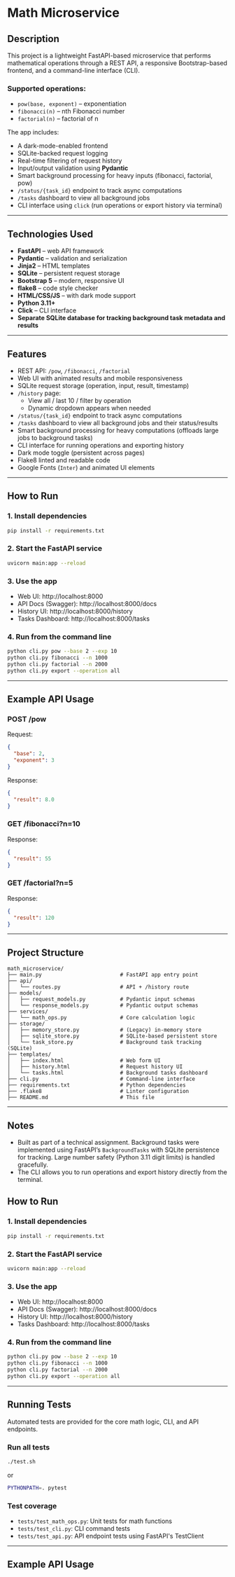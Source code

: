 # Math Microservice

## Description

This project is a lightweight FastAPI-based microservice that performs mathematical operations through a REST API, a responsive Bootstrap-based frontend, and a command-line interface (CLI).

### Supported operations:
- `pow(base, exponent)` – exponentiation
- `fibonacci(n)` – nth Fibonacci number
- `factorial(n)` – factorial of n

The app includes:
- A dark-mode-enabled frontend
- SQLite-backed request logging
- Real-time filtering of request history
- Input/output validation using **Pydantic**
- Smart background processing for heavy inputs (fibonacci, factorial, pow)
- `/status/{task_id}` endpoint to track async computations
- `/tasks` dashboard to view all background jobs
- CLI interface using `click` (run operations or export history via terminal)

---

## Technologies Used

- **FastAPI** – web API framework
- **Pydantic** – validation and serialization
- **Jinja2** – HTML templates
- **SQLite** – persistent request storage
- **Bootstrap 5** – modern, responsive UI
- **flake8** – code style checker
- **HTML/CSS/JS** – with dark mode support
- **Python 3.11+**
- **Click** – CLI interface
- **Separate SQLite database for tracking background task metadata and results**

---

## Features

- REST API: `/pow`, `/fibonacci`, `/factorial`
- Web UI with animated results and mobile responsiveness
- SQLite request storage (operation, input, result, timestamp)
- `/history` page:
  - View all / last 10 / filter by operation
  - Dynamic dropdown appears when needed
- `/status/{task_id}` endpoint to track async computations
- `/tasks` dashboard to view all background jobs and their status/results
- Smart background processing for heavy computations (offloads large jobs to background tasks)
- CLI interface for running operations and exporting history
- Dark mode toggle (persistent across pages)
- Flake8 linted and readable code
- Google Fonts (`Inter`) and animated UI elements

---

## How to Run

### 1. Install dependencies

```bash
pip install -r requirements.txt
```

### 2. Start the FastAPI service

```bash
uvicorn main:app --reload
```

### 3. Use the app

- Web UI: http://localhost:8000
- API Docs (Swagger): http://localhost:8000/docs
- History UI: http://localhost:8000/history
- Tasks Dashboard: http://localhost:8000/tasks

### 4. Run from the command line

```bash
python cli.py pow --base 2 --exp 10
python cli.py fibonacci --n 1000
python cli.py factorial --n 2000
python cli.py export --operation all
```

---

## Example API Usage

### POST /pow

Request:
```json
{
  "base": 2,
  "exponent": 3
}
```
Response:
```json
{
  "result": 8.0
}
```

### GET /fibonacci?n=10

Response:
```json
{
  "result": 55
}
```

### GET /factorial?n=5

Response:
```json
{
  "result": 120
}
```

---

## Project Structure

```text
math_microservice/
├── main.py                         # FastAPI app entry point
├── api/
│   └── routes.py                   # API + /history route
├── models/
│   ├── request_models.py           # Pydantic input schemas
│   └── response_models.py          # Pydantic output schemas
├── services/
│   └── math_ops.py                 # Core calculation logic
├── storage/
│   ├── memory_store.py             # (Legacy) in-memory store
│   ├── sqlite_store.py             # SQLite-based persistent store
│   └── task_store.py               # Background task tracking (SQLite)
├── templates/
│   ├── index.html                  # Web form UI
│   ├── history.html                # Request history UI
│   └── tasks.html                  # Background tasks dashboard
├── cli.py                          # Command-line interface
├── requirements.txt                # Python dependencies
├── .flake8                         # Linter configuration
├── README.md                       # This file
```

---

## Notes

- Built as part of a technical assignment. Background tasks were implemented using FastAPI’s `BackgroundTasks` with SQLite persistence for tracking. Large number safety (Python 3.11 digit limits) is handled gracefully.
- The CLI allows you to run operations and export history directly from the terminal.


## How to Run

### 1. Install dependencies

```bash
pip install -r requirements.txt
```

### 2. Start the FastAPI service

```bash
uvicorn main:app --reload
```

### 3. Use the app

- Web UI: http://localhost:8000
- API Docs (Swagger): http://localhost:8000/docs
- History UI: http://localhost:8000/history
- Tasks Dashboard: http://localhost:8000/tasks

### 4. Run from the command line

```bash
python cli.py pow --base 2 --exp 10
python cli.py fibonacci --n 1000
python cli.py factorial --n 2000
python cli.py export --operation all
```

---

## Running Tests

Automated tests are provided for the core math logic, CLI, and API endpoints.

### Run all tests

```bash
./test.sh
```
or
```bash
PYTHONPATH=. pytest
```

### Test coverage

- `tests/test_math_ops.py`: Unit tests for math functions
- `tests/test_cli.py`: CLI command tests
- `tests/test_api.py`: API endpoint tests using FastAPI's TestClient

---

## Example API Usage